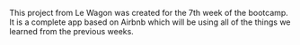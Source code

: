 This project from Le Wagon was created for the 7th week of the bootcamp. It is a complete app based on Airbnb which will be using all of the things we learned from the previous weeks.
